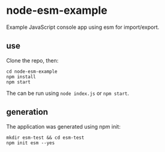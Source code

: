 # node-esm-example
Example JavaScript console app using esm for import/export.

## use

Clone the repo, then:
```
cd node-esm-example
npm install
npm start
```

The can be run using `node index.js` or `npm start`.

## generation
The application was generated using npm init:
```
mkdir esm-test && cd esm-test
npm init esm --yes
```
